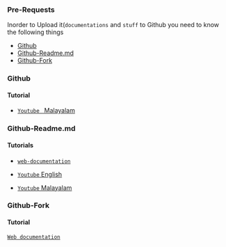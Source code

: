### Pre-Requests

Inorder to Upload it(`documentations` and `stuff` to Github you need to know the following things 

- [Github](#github)
- [Github-Readme.md](#github-readme.md)
- [Github-Fork](#github-fork)

### Github 

#### Tutorial 

- [ `Youtube ` Malayalam](https://youtu.be/aJ1cbdMdfys)


###  Github-Readme.md 



#### Tutorials 

- [`web-documentation`](https://docs.github.com/en/get-started/writing-on-github/getting-started-with-writing-and-formatting-on-github/basic-writing-and-formatting-syntax)

- [`Youtube` English](https://youtu.be/yXY3f9jw7fg)
- [`Youtube` Malayalam]()

### Github-Fork



#### Tutorial

[`Web documentation`](https://docs.github.com/en/get-started/quickstart/fork-a-repo)